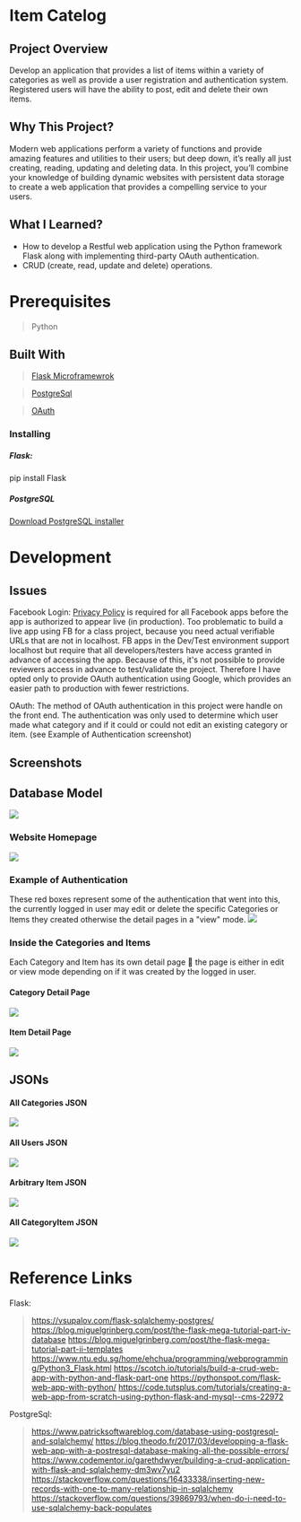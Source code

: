 # Item Catelog 

## Project Overview
Develop an application that provides a list of items within a variety of categories as well as provide a user registration and authentication system. Registered users will have the ability to post, edit and delete their own items.


## Why This Project?
Modern web applications perform a variety of functions and provide amazing features and utilities to their users; but deep down, it’s really all just creating, reading, updating and deleting data. In this project, you’ll combine your knowledge of building dynamic websites with persistent data storage to create a web application that provides a compelling service to your users.


## What I Learned?
- How to develop a Restful web application using the Python framework Flask along with implementing third-party OAuth authentication. 
- CRUD (create, read, update and delete) operations.

# Prerequisites

 > Python
 
## Built With 
>[Flask Microframewrok](http://flask.pocoo.org/)

>[PostgreSql](https://www.postgresql.org/)

>[OAuth](https://oauth.net/code/python/)

### Installing
##### Flask: 
pip install Flask

##### PostgreSQL
[Download PostgreSQL installer](http://www.postgresqltutorial.com/install-postgresql/)


# Development

## Issues
Facebook Login: [Privacy Policy](https://www.termsfeed.com/blog/privacy-policy-url-facebook-app/
) is required for all Facebook apps before the app is authorized to appear live (in production). Too problematic to build a live app using FB for a class project, because you need actual verifiable URLs that are not in localhost.  FB apps in the Dev/Test environment support localhost but require that all developers/testers have access granted in advance of accessing the app.  Because of this, it's not possible to provide reviewers access in advance to test/validate the project.  Therefore I have opted only to provide OAuth authentication using Google, which provides an easier path to production with fewer restrictions.

OAuth: The method of OAuth authentication in this project were handle on the front end. The authentication was only used to determine which user made what category and if it could or could not edit an existing category or item. (see Example of Authentication screenshot)

## Screenshots
## Database Model 
<img src="ScreenShots/database_model.jpg">

### Website Homepage
<img src="ScreenShots/pic0.jpg">

### Example of Authentication
These red boxes represent some of the authentication that went into this, the currently logged in user may edit or delete the specific Categories or Items they created otherwise the detail pages in a "view" mode.
<img src="ScreenShots/pic1.jpg">
### Inside the Categories and Items
Each Category and Item has its own detail page 📃 the page is either in edit or view mode depending on if it was created by the logged in user.
#### Category Detail Page
<img src="ScreenShots/pic3.jpg">

#### Item Detail Page
<img src="ScreenShots/pic3.jpg">

## JSONs
#### All Categories JSON
<img src="ScreenShots/Category_ALL_JSON.jpg">

#### All Users JSON
<img src="ScreenShots/Users_JSON.jpg">

#### Arbitrary Item JSON
<img src="ScreenShots/Item_JSON.jpg">

#### All CategoryItem JSON
<img src="ScreenShots/Category_Item_JSON.jpg">

# Reference Links
Flask:
> https://vsupalov.com/flask-sqlalchemy-postgres/
https://blog.miguelgrinberg.com/post/the-flask-mega-tutorial-part-iv-database
https://blog.miguelgrinberg.com/post/the-flask-mega-tutorial-part-ii-templates
https://www.ntu.edu.sg/home/ehchua/programming/webprogramming/Python3_Flask.html
https://scotch.io/tutorials/build-a-crud-web-app-with-python-and-flask-part-one
https://pythonspot.com/flask-web-app-with-python/
https://code.tutsplus.com/tutorials/creating-a-web-app-from-scratch-using-python-flask-and-mysql--cms-22972

PostgreSql:
> https://www.patricksoftwareblog.com/database-using-postgresql-and-sqlalchemy/
https://blog.theodo.fr/2017/03/developping-a-flask-web-app-with-a-postresql-database-making-all-the-possible-errors/
https://www.codementor.io/garethdwyer/building-a-crud-application-with-flask-and-sqlalchemy-dm3wv7yu2
https://stackoverflow.com/questions/16433338/inserting-new-records-with-one-to-many-relationship-in-sqlalchemy
https://stackoverflow.com/questions/39869793/when-do-i-need-to-use-sqlalchemy-back-populates








